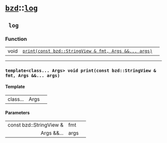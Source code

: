 # [`bzd`](../../index.md)::[`log`](../index.md)

## ` log`

### Function
||||
|---:|:---|:---|
|void|[`print(const bzd::StringView & fmt, Args &&... args)`](./index.md)||
------
### `template<class... Args> void print(const bzd::StringView & fmt, Args &&... args)`

#### Template
||||
|---:|:---|:---|
|class...|Args||
#### Parameters
||||
|---:|:---|:---|
|const bzd::StringView &|fmt||
|Args &&...|args||
